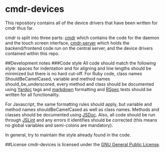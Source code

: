 # cmdr-devices

This repository contains all of the device drivers that have been written for cmdr thus far.

cmdr is split into three parts: [cmdr](https://github.com/wesleyan/cmdr) which contains the code 
for the daemon and the touch screen interface, 
[cmdr-server](https://github.com/wesleyan/cmdr-server) which holds
the backend/frontend code run on the central server, and the device drivers contained within this repo.

##Development notes
###Code style
All code should match the following style: spaces for indentation and for aligning 
and line lengths should be minimized but there is no hard cut-off. 
For Ruby code, class names ShouldBeCamelCased, variable and method names 
should\_be\_underscored, every method and class should be documented 
using [Yardoc](yardoc.com) tags and 
[markdown](http://daringfireball.net/projects/markdown) formatting 
and [RSpec](http://rspec.info) tests should be written for all functionality.

For Javascript, the same formatting rules should apply, but variable 
and method names shouldBeCamelCased as well as class names. Methods 
and classes should be documented using 
[JSDoc](http://usejsdoc.org). Also, all code should 
be run through [JSLint](http://www.jslint.com) and any errors it 
identifies should be corrected (this means no global variables 
and semi-colons are mandatory).

In general, try to maintain the style already found in the code.

##License
cmdr-devices is licensed under the [GNU General Public License](https://raw.github.com/wesleyan/cmdr-devices/master/LICENSE).
